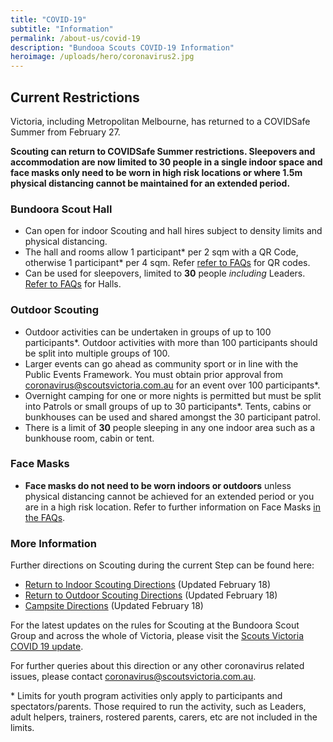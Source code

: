 ```yaml
---
title: "COVID-19"
subtitle: "Information"
permalink: /about-us/covid-19
description: "Bundooa Scouts COVID-19 Information"
heroimage: /uploads/hero/coronavirus2.jpg
---
```


## Current Restrictions

Victoria, including Metropolitan Melbourne, has returned to a COVIDSafe Summer from February 27.

**Scouting can return to COVIDSafe Summer restrictions. Sleepovers and accommodation are now limited to 30 people in a single indoor space and face masks only need to be worn in high risk locations or where 1.5m physical distancing cannot be maintained for an extended period.**

### Bundoora Scout Hall

 * Can open for indoor Scouting and hall hires subject to density limits and physical distancing.
 * The hall and rooms allow 1 participant* per 2 sqm with a QR Code, otherwise 1 participant* per 4 sqm. Refer [refer to FAQs](https://scoutsvictoria.com.au/covid-19-lockdown-faq/record-keeping-and-qr-codes/) for QR codes.
 * Can be used for sleepovers, limited to **30** people *including* Leaders. [Refer to FAQs](https://scoutsvictoria.com.au/covid-19-lockdown-faq/scout-halls/) for Halls.

### Outdoor Scouting

 * Outdoor activities can be undertaken in groups of up to 100 participants*. Outdoor activities with more than 100 participants should be split into multiple groups of 100.
 * Larger events can go ahead as community sport or in line with the Public Events Framework. You must obtain prior approval from [coronavirus@scoutsvictoria.com.au](mailto:coronavirus@scoutsvictoria.com.au) for an event over 100 participants*.
 * Overnight camping for one or more nights is permitted but must be split into Patrols or small groups of up to 30 participants*. Tents, cabins or bunkhouses can be used and shared amongst the 30 participant patrol.
 * There is a limit of **30** people sleeping in any one indoor area such as a bunkhouse room, cabin or tent.

### Face Masks

 * **Face masks do not need to be worn indoors or outdoors** unless physical distancing cannot be achieved for an extended period or you are in a high risk location. Refer to further information on Face Masks [in the FAQs](https://scoutsvictoria.com.au/covid-19-lockdown-faq/face-masks/).

### More Information

Further directions on Scouting during the current Step can be found here:

 * [Return to Indoor Scouting Directions](https://scoutsvictoria.com.au/media/5298/return-to-indoor-scouting-directions-feb-18.pdf) (Updated February 18)
 * [Return to Outdoor Scouting Directions](https://scoutsvictoria.com.au/media/5299/return-to-outdoor-scouting-directions-feb-18.pdf) (Updated February 18)
 * [Campsite Directions](https://scoutsvictoria.com.au/media/5297/campsite-directions-feb-18.pdf) (Updated February 18)

For the latest updates on the rules for Scouting at the Bundoora Scout Group and across the whole of Victoria, please visit the [Scouts Victoria COVID 19 update](https://scoutsvictoria.com.au/about-us/news/covid-19-update/).

For further queries about this direction or any other coronavirus related issues, please contact [coronavirus@scoutsvictoria.com.au](mailto:coronavirus@scoutsvictoria.com.au).

\* Limits for youth program activities only apply to participants and spectators/parents. Those required to run the activity, such as Leaders, adult helpers, trainers, rostered parents, carers, etc are not included in the limits.
